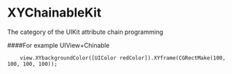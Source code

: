 # XYChainableKit

The category of the UIKit attribute chain programming

####For example
UIView+Chinable
```
	view.XYbackgroundColor([UIColor redColor]).XYframe(CGRectMake(100, 100, 100, 100));
```